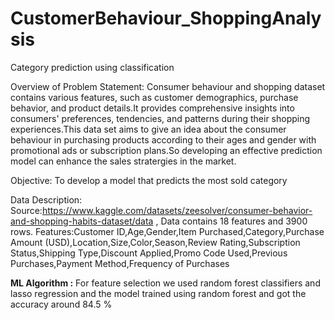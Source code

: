 # CustomerBehaviour_ShoppingAnalysis
Category prediction using classification 

Overview of Problem Statement: Consumer behaviour and shopping dataset contains various features, such as customer demographics, purchase behavior, and product details.It provides comprehensive insights into consumers' preferences, tendencies, and patterns during their shopping experiences.This data set aims to give an idea about the consumer behaviour in purchasing products according to their ages and gender with promotional ads or subscription plans.So developing an effective prediction model can enhance the sales stratergies in the market.

Objective: To develop a model that predicts the most sold category

Data Description: Source:https://www.kaggle.com/datasets/zeesolver/consumer-behavior-and-shopping-habits-dataset/data , Data contains 18 features and 3900 rows. Features:Customer ID,Age,Gender,Item Purchased,Category,Purchase Amount (USD),Location,Size,Color,Season,Review Rating,Subscription Status,Shipping Type,Discount Applied,Promo Code Used,Previous Purchases,Payment Method,Frequency of Purchases

**ML Algorithm :**
For feature selection we used random forest classifiers and lasso regression  and the model trained using random forest and got the accuracy around 84.5 %


